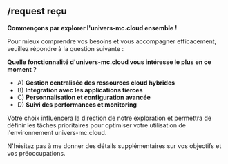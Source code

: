 ## /request reçu 

**Commençons par explorer l'univers-mc.cloud ensemble !** 

Pour mieux comprendre vos besoins et vous accompagner efficacement, veuillez répondre à la question suivante :

**Quelle fonctionnalité d'univers-mc.cloud vous intéresse le plus en ce moment ?**

* A) **Gestion centralisée des ressources cloud hybrides**
* B) **Intégration avec les applications tierces**
* C) **Personnalisation et configuration avancée**
* D) **Suivi des performances et monitoring**


Votre choix influencera la direction de notre exploration et permettra de définir les tâches prioritaires pour optimiser votre utilisation de l'environnement univers-mc.cloud. 

N'hésitez pas à me donner des détails supplémentaires sur vos objectifs et vos préoccupations. 


